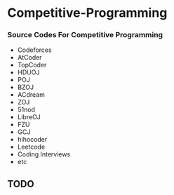 # Competitive-Programming
### Source Codes For Competitive Programming
- Codeforces
- AtCoder
- TopCoder
- HDUOJ
- POJ
- BZOJ
- ACdream
- ZOJ
- 51nod
- LibreOJ
- FZU
- GCJ
- hihocoder
- Leetcode
- Coding Interviews
- etc

## TODO
